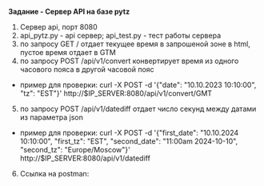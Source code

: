 **Задание - Сервер API на базе pytz**

1. Сервер api, порт 8080
2. api_pytz.py - api сервер; api_test.py - тест работы сервера
3. по запросу GET / отдает текущее время в запрошеной зоне в html, пустое время отдает в GTM
4. по запросу POST /api/v1/convert конвертирует время из одного часового пояса в другой часовой пояс
- пример для проверки: curl -X POST -d '{"date": "10.10.2023 10:10:00", "tz": "EST"}' http://$IP_SERVER:8080/api/v1/convert/GMT
5. по запросу POST /api/v1/datediff отдает число секунд между датами из параметра json
- пример для проверки: curl -X POST -d '{"first_date": "10.10.2024 10:10:00", "first_tz": "EST", "second_date": "11:00am 2024-10-10", "second_tz": "Europe/Moscow"}' http://$IP_SERVER:8080/api/v1/datediff
6. Ссылка на postman:
